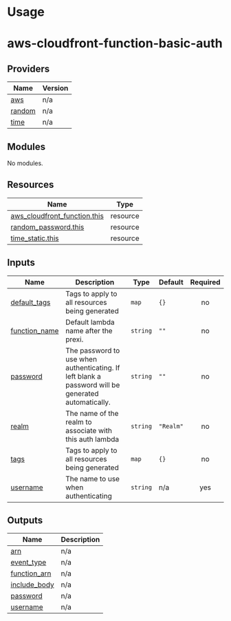 # Usage

<!--- BEGIN_TF_DOCS --->
# aws-cloudfront-function-basic-auth

## Providers

| Name | Version |
|------|---------|
| <a name="provider_aws"></a> [aws](#provider\_aws) | n/a |
| <a name="provider_random"></a> [random](#provider\_random) | n/a |
| <a name="provider_time"></a> [time](#provider\_time) | n/a |

## Modules

No modules.

## Resources

| Name | Type |
|------|------|
| [aws_cloudfront_function.this](https://registry.terraform.io/providers/hashicorp/aws/latest/docs/resources/cloudfront_function) | resource |
| [random_password.this](https://registry.terraform.io/providers/hashicorp/random/latest/docs/resources/password) | resource |
| [time_static.this](https://registry.terraform.io/providers/hashicorp/time/latest/docs/resources/static) | resource |

## Inputs

| Name | Description | Type | Default | Required |
|------|-------------|------|---------|:--------:|
| <a name="input_default_tags"></a> [default\_tags](#input\_default\_tags) | Tags to apply to all resources being generated | `map` | `{}` | no |
| <a name="input_function_name"></a> [function\_name](#input\_function\_name) | Default lambda name after the prexi. | `string` | `""` | no |
| <a name="input_password"></a> [password](#input\_password) | The password to use when authenticating. If left blank a password will be generated automatically. | `string` | `""` | no |
| <a name="input_realm"></a> [realm](#input\_realm) | The name of the realm to associate with this auth lambda | `string` | `"Realm"` | no |
| <a name="input_tags"></a> [tags](#input\_tags) | Tags to apply to all resources being generated | `map` | `{}` | no |
| <a name="input_username"></a> [username](#input\_username) | The name to use when authenticating | `string` | n/a | yes |

## Outputs

| Name | Description |
|------|-------------|
| <a name="output_arn"></a> [arn](#output\_arn) | n/a |
| <a name="output_event_type"></a> [event\_type](#output\_event\_type) | n/a |
| <a name="output_function_arn"></a> [function\_arn](#output\_function\_arn) | n/a |
| <a name="output_include_body"></a> [include\_body](#output\_include\_body) | n/a |
| <a name="output_password"></a> [password](#output\_password) | n/a |
| <a name="output_username"></a> [username](#output\_username) | n/a |

<!--- END_TF_DOCS --->

